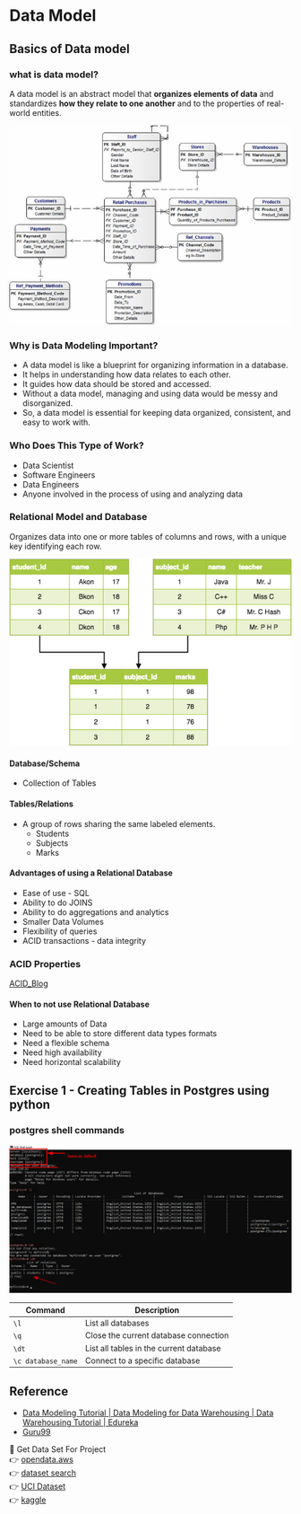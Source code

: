 # Data Model

## Basics of Data model

### what is data model?

A data model is an abstract model that **organizes elements of data** and standardizes **how they relate to one another** and to the properties of real-world entities.

<img src ="attachments\DataModel.jpg" width=600>

### Why is Data Modeling Important?

- A data model is like a blueprint for organizing information in a database.
- It helps in understanding how data relates to each other.
- It guides how data should be stored and accessed.
- Without a data model, managing and using data would be messy and disorganized.
- So, a data model is essential for keeping data organized, consistent, and easy to work with.

### Who Does This Type of Work?

- Data Scientist
- Software Engineers
- Data Engineers
- Anyone involved in the process of using and analyzing data

### Relational Model and Database

Organizes data into one or more tables of columns and rows, with a unique key identifying each row.

<img src ="attachments\relational-dbms-model.png" width=600>

#### Database/Schema

- Collection of Tables
  
#### Tables/Relations

- A group of rows sharing the same labeled elements.
  - Students
  - Subjects
  - Marks

#### Advantages of using a Relational Database

- Ease of use - SQL
- Ability to do JOINS
- Ability to do aggregations and analytics
- Smaller Data Volumes
- Flexibility of queries
- ACID transactions - data integrity

### ACID Properties

[ACID_Blog](https://notes123.hashnode.dev/acid-properties)

#### When to not use Relational Database

- Large amounts of Data
- Need to be able to store different data types formats
- Need a flexible schema
- Need high availability
- Need horizontal scalability

## Exercise 1 - Creating Tables in Postgres using python

### postgres shell commands

<img src ="/attachments/psql_cli.png" width=600>

| Command            | Description                             |
| ------------------ | --------------------------------------- |
| `\l`               | List all databases                      |
| `\q`               | Close the current database connection   |
| `\dt`              | List all tables in the current database |
| `\c database_name` | Connect to a specific database          |

## Reference

- [Data Modeling Tutorial | Data Modeling for Data Warehousing | Data Warehousing Tutorial | Edureka](https://www.youtube.com/watch?v=acNmHwl9iPs)
- [Guru99](https://www.guru99.com/data-modelling-conceptual-logical.html)

🎯  Get Data Set For Project\
👉 [opendata.aws](https://registry.opendata.aws/)\
👉 [dataset search](https://datasetsearch.research.google.com/)\
👉 [UCI Dataset](https://archive.ics.uci.edu/datasets)\
👉 [kaggle](https://www.kaggle.com/datasets)
